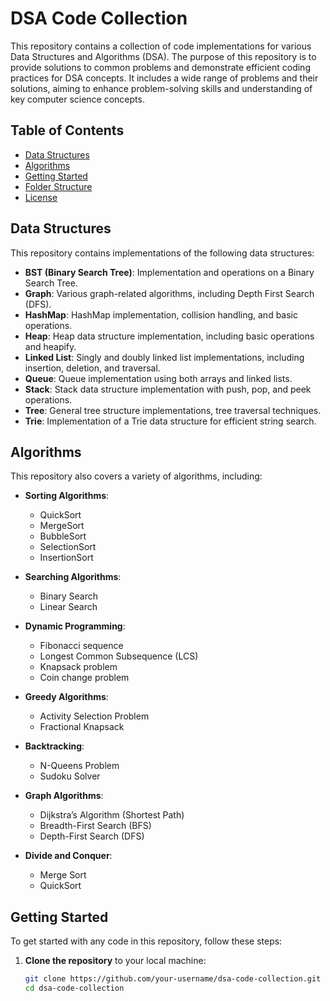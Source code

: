# DSA Code Collection

This repository contains a collection of code implementations for various Data Structures and Algorithms (DSA). The purpose of this repository is to provide solutions to common problems and demonstrate efficient coding practices for DSA concepts. It includes a wide range of problems and their solutions, aiming to enhance problem-solving skills and understanding of key computer science concepts.

## Table of Contents

- [Data Structures](#data-structures)
- [Algorithms](#algorithms)
- [Getting Started](#getting-started)
- [Folder Structure](#folder-structure)
- [License](#license)

## Data Structures

This repository contains implementations of the following data structures:

- **BST (Binary Search Tree)**: Implementation and operations on a Binary Search Tree.
- **Graph**: Various graph-related algorithms, including Depth First Search (DFS).
- **HashMap**: HashMap implementation, collision handling, and basic operations.
- **Heap**: Heap data structure implementation, including basic operations and heapify.
- **Linked List**: Singly and doubly linked list implementations, including insertion, deletion, and traversal.
- **Queue**: Queue implementation using both arrays and linked lists.
- **Stack**: Stack data structure implementation with push, pop, and peek operations.
- **Tree**: General tree structure implementations, tree traversal techniques.
- **Trie**: Implementation of a Trie data structure for efficient string search.

## Algorithms

This repository also covers a variety of algorithms, including:

- **Sorting Algorithms**: 
  - QuickSort
  - MergeSort
  - BubbleSort
  - SelectionSort
  - InsertionSort
  
- **Searching Algorithms**: 
  - Binary Search
  - Linear Search
  
- **Dynamic Programming**: 
  - Fibonacci sequence
  - Longest Common Subsequence (LCS)
  - Knapsack problem
  - Coin change problem
  
- **Greedy Algorithms**:
  - Activity Selection Problem
  - Fractional Knapsack
  
- **Backtracking**:
  - N-Queens Problem
  - Sudoku Solver
  
- **Graph Algorithms**:
  - Dijkstra’s Algorithm (Shortest Path)
  - Breadth-First Search (BFS)
  - Depth-First Search (DFS)
  
- **Divide and Conquer**:
  - Merge Sort
  - QuickSort

## Getting Started

To get started with any code in this repository, follow these steps:

1. **Clone the repository** to your local machine:
   ```bash
   git clone https://github.com/your-username/dsa-code-collection.git
   cd dsa-code-collection
